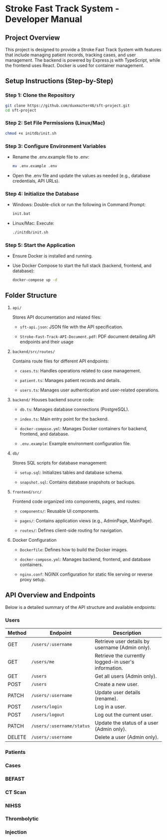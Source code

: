 # Stroke Fast Track System - Developer Manual

## Project Overview

This project is designed to provide a Stroke Fast Track System with features that include managing patient records, tracking cases, and user management. The backend is powered by Express.js with TypeScript, while the frontend uses React. Docker is used for container management.

## Setup Instructions (Step-by-Step)

### Step 1: Clone the Repository

```bash
git clone https://github.com/duxmazter46/sft-project.git
cd sft-project
```

### Step 2: Set File Permissions (Linux/Mac)

```bash
chmod +x initdb/init.sh
```

### Step 3: Configure Environment Variables

* Rename the .env.example file to .env:

   ```bash
   mv .env.example .env
   ```

* Open the .env file and update the values as needed (e.g., database credentials, API URLs).

### Step 4: Initialize the Database

* Windows: Double-click or run the following in Command Prompt:

   ```bash
   init.bat
   ```

* Linux/Mac: Execute:

   ```bash
   ./initdb/init.sh
   ```

### Step 5: Start the Application

* Ensure Docker is installed and running.

* Use Docker Compose to start the full stack (backend, frontend, and database):

   ```bash
   docker-compose up -d
   ```

## Folder Structure

1. `api/`

   Stores API documentation and related files:

   * `sft-api.json`: JSON file with the API specification.

   * `Stroke-Fast-Track-API-Document.pdf`: PDF document detailing API endpoints and their usage

2. `backend/src/routes/`

   Contains route files for different API endpoints:

   * `cases.ts`: Handles operations related to case management.

   * `patient.ts`: Manages patient records and details.

   * `users.ts`: Manages user authentication and user-related operations.

3. `backend/`
   Houses backend source code:

   * `db.ts`: Manages database connections (PostgreSQL).

   * `index.ts`: Main entry point for the backend.

   * `docker-compose.yml`: Manages Docker containers for backend, frontend, and database.

   * `.env.example`: Example environment configuration file.

4. `db/`

   Stores SQL scripts for database management:

   * `setup.sql`: Initializes tables and database schema.

   * `snapshot.sql`: Contains database snapshots or backups.

5. `frontend/src/`

   Frontend code organized into components, pages, and routes:

   * `components/`: Reusable UI components.

   * `pages/`: Contains application views (e.g., AdminPage, MainPage).

   * `routes/`: Defines client-side routing for navigation.

6. Docker Configuration

   * `Dockerfile`: Defines how to build the Docker images.

   * `docker-compose.yml`: Manages backend, frontend, and database containers.

   * `nginx.conf`: NGINX configuration for static file serving or reverse proxy setup.

## API Overview and Endpoints

Below is a detailed summary of the API structure and available endpoints:

### Users

| **Method** | **Endpoint**              | **Description**                                      |
|------------|---------------------------|------------------------------------------------------|
| GET        | `/users/:username`        | Retrieve user details by username (Admin only).      |
| GET        | `/users/me`               | Retrieve the currently logged-in user's information. |
| GET        | `/users`                  | Get all users (Admin only).                          |
| POST       | `/users`                  | Create a new user.                                   |
| PATCH      | `/users/:username`        | Update user details (rename).                        |
| POST       | `/users/login`            | Log in a user.                                       |
| POST       | `/users/logout`           | Log out the current user.                            |
| PATCH      | `/users/:username/status` | Update the status of a user (Admin only).            |
| DELETE     | `/users/:username`        | Delete a user (Admin only).                          |

### Patients

### Cases

### BEFAST

### CT Scan

### NIHSS

### Thrombolytic

### **Injection**




